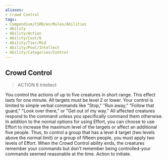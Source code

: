 ```yaml
---
aliases:
- Crowd Control
tags:
- Compendium/CSRD/en/Rules/Abilities
- Ability
- Ability/Action
- Ability/Cost/6
- Ability/Tier/Mid
- Ability/Pool/Intellect
- Ability/Categories/Control
---
```


  
## Crowd Control  
>ACTION 6  Intellect  
  
You control the actions of up to five creatures in short range. This effect lasts for one minute. All targets must be level 2 or lower. Your control is limited to simple verbal commands like "Stop," "Run away," "Follow that guard," "Look over there," or "Get out of my way." All affected creatures respond to the command unless you specifically command them otherwise. In addition to the normal options for using Effort, you can choose to use Effort to increase the maximum level of the targets or affect an additional five people. Thus, to control a group that has a level 4 target (two levels above the normal limit) or a group of fifteen people, you must apply two levels of Effort. When the Crowd Control ability ends, the creatures remember your commands but don't remember being controlled-your commands seemed reasonable at the time. Action to initiate.